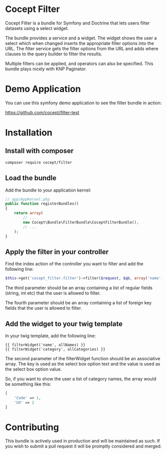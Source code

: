 # Cocept Filter

Cocept Filter is a bundle for Symfony and Doctrine that lets users filter datasets using a select widget.

The bundle provides a service and a widget. The widget shows the user a select which when changed inserts the appropriate filter options into the URL. The filter service gets the filter options from the URL and adds where clauses to the query builder to filter the results.

Multiple filters can be applied, and operators can also be specified. This bundle plays nicely with KNP Paginator.

# Demo Application

You can use this symfony demo application to see the filter bundle in action:

https://github.com/cocept/filter-test

# Installation

## Install with composer

```sh
composer require cocept/filter
```

## Load the bundle

Add the bundle to your application kernel:

```php
// app/AppKernel.php
public function registerBundles()
{
    return array(
        // ...
        new Cocept\Bundle\FilterBundle\CoceptFilterBundle(),
        // ...
    );
}
```

## Apply the filter in your controller

Find the index action of the controller you want to filter and add the following line:

```php
$this->get('cocept_filter.filter')->filter($request, $qb, array('name'), array('category'));
```

The third parameter should be an array containing a list of regular fields (string, int etc) that the user is allowed to filter.

The fourth parameter should be an array containing a list of foreign key fields that the user is allowed to filter.

## Add the widget to your twig template

In your twig template, add the following line:

```jinja
{{ filterWidget('name', allNames) }}
{{ filterWidget('category', allCategories) }}
```

The second parameter of the filterWidget function should be an associative array. The key is used as the select box option text and the value is used as the select box option value.

So, if you want to show the user a list of category names, the array would be something like this:

```php
[
	'Code' => 1,
	'UX' => 2
]
```

# Contributing

This bundle is actively used in production and will be maintained as such. If you wish to submit a pull request it will be promptly considered and merged.

